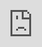 ```yaml
---
layout: post
date:   2022-05-06
image: "/conflict_urbanism_sp2022/images/csr_thumbnail.png"
title:  "Title: No More Monkey Business"
author: "Jake Tiernan, Takashi Honzawa, Charlie Liu, Jacob Kackley"
---
```


####  Urban Baboon's in Cape Town, South Africa

The Chacma baboons that have been invading the streets of Cape Town, South Africa. As Cape Town expanded and habitat began to gradually diminish around its perimeter, the resident chacma baboon troops began to move into the city in search of food.  

![baboons roaming the streets](/conflict_urbanism_sp2022/images/BABOON_STREET.gif)
Source: Tripp Afrika, "Baboons Invade my AirBNB - Table Mountain Animals - Cape Town."  

Once there, they were enticed by anthropogenic food sources that were calorie rich and easy to attain, and decided to stay This led them into conflict with humans, as an abundance of readily available food and less natural predators led to the baboons becoming increasingly aggressive as they searched for food.  

![baboons in conflict with humans](/conflict_urbanism_sp2022/images/BABOON_CONFLICT.gif)
Source:  

Attempts to dissuade the baboons, such as guards armed with paintball guns posing as rival troops, proved futile. The baboon’s endangered status made managing them increasingly difficult as little else could be done besides trying to harmlessly discourage them.  

![humans with paintball guns](/conflict_urbanism_sp2022/images/BABOON_PAINBALL.gif)
Source: eNCA, "Paintball Guns Used to Get Rid of Baboons." 

Today, there are about 16-17 baboon troops that roam the South African Peninsula. 11 troops of baboons are actively managed by baboon rangers. These 11-troops actively patrol Cape Town, stealing from garbage cans, cars, and even homes in order to find food. To manage and live with these animals, we must reconsider how we understand them. To do this the typical range map must be extrapolated and challenged, being rebuilt along ideas of animal behavior and a layer of human interaction unique to the urban ecosystem.  



[This webpage](https://guides.github.com/features/mastering-markdown/) provides a comprehensive guide to markdown syntax. But to make things easier for you we are including a cheat sheet of the main things you need to know here.  

#### Please use level 4 headings for major section divisions  
(make sure to put two spaces after the end of the heading)

Write **words in bold** like this.  

Italics are *similar* and are formatted like this.  

To make a paragraph break you need to add two spaces at the end of your line before going to the next line.  

See this is now a new paragraph.  

Lists are easy:
1. they can be ordered
1. like this
1. notice that the numbers are automatically ordered
  1. use two spaces in front to indent

Or they can just be bullet points:
- like this
* or like this
  - use two spaces
  - to have nested lists

Use Author-Date parenthetical citations following Chicago Manual of Style conventions throughout your document, and add a works cited at the bottom of your post. See Author-Date quick guide [here](https://www-chicagomanualofstyle-org.ezproxy.cul.columbia.edu/tools_citationguide/citation-guide-2.html) for citation conventions.  

To include hyperlinks format them like this [text of link](http://c4sr.columbia.edu/).  

To embed images first ensure that the file is at least 740px wide. Then place the image file in a folder named for your group in the images folder. Then link to that image using the format here, but replace the file path with the name of your group's folder and appropriate image file name:  

![description of image](/conflict_urbanism_sp2022/images/sample_image.png)

If you want to include html files (i.e. an interactive map) host these via your personal github page, and then you can embed them in your document with a iframe. The format looks like this:  

<div class="iframe-column"><iframe src="https://player.vimeo.com/video/290575503?title=0&byline=0&portrait=0" style="position:absolute;top:0;left:0;width:100%;height:100%;" frameborder="0"></iframe></div>  


All you need to do to use one is replace the url that is between the two " ". Here is an iframe of mapbox tiles:  

<div class="iframe-column"><iframe src="https://api.mapbox.com/styles/v1/mapbox/satellite-v9.html?title=true&access_token=pk.eyJ1IjoibWFwYm94IiwiYSI6ImNpejY4NDg1bDA1cjYzM280NHJ5NzlvNDMifQ.d6e-nNyBDtmQCVwVNivz7A#2/0/0" style="position:absolute;top:0;left:0;width:100%;height:100%;" frameborder="0"></iframe></div>